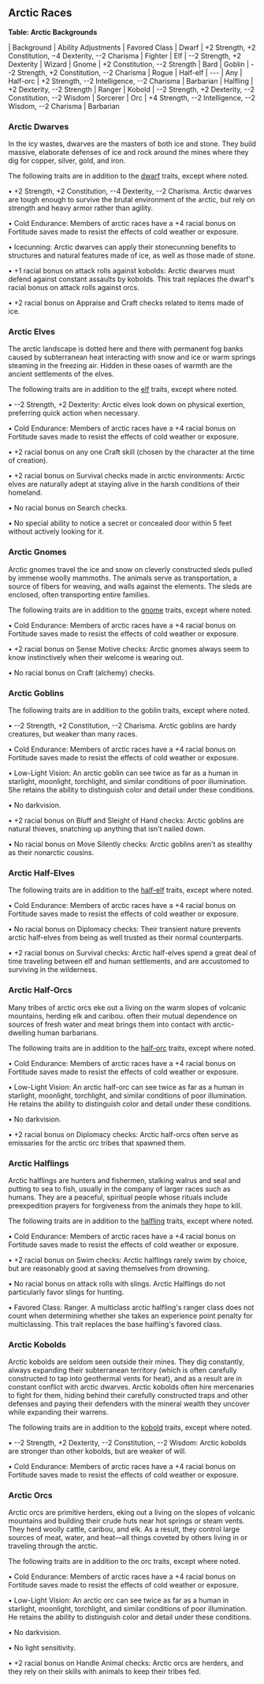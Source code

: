 Arctic Races
------------

**Table: Arctic Backgrounds**

| Background | Ability Adjustments | Favored Class
| Dwarf | +2 Strength, +2 Constitution, −4 Dexterity, --2 Charisma | Fighter
| Elf | --2 Strength, +2 Dexterity | Wizard
| Gnome | +2 Constitution, --2 Strength | Bard
| Goblin | --2 Strength, +2 Constitution, --2 Charisma | Rogue
| Half-elf | --- | Any
| Half-orc | +2 Strength, --2 Intelligence, --2 Charisma | Barbarian
| Halfling | +2 Dexterity, --2 Strength | Ranger
| Kobold | --2 Strength, +2 Dexterity, --2 Constitution, --2 Wisdom | Sorcerer
| Orc | +4 Strength, --2 Intelligence, --2 Wisdom, --2 Charisma | Barbarian

### Arctic Dwarves

In the icy wastes, dwarves are the masters of both ice and stone. They build massive, elaborate defenses of ice and rock around the mines where they dig for copper, silver, gold, and iron.

The following traits are in addition to the [dwarf](Races#dwarves) traits, except where noted.


• +2 Strength, +2 Constitution, --4 Dexterity, --2 Charisma. Arctic dwarves are tough enough to survive the brutal environment of the arctic, but rely on strength and heavy armor rather than agility.

• Cold Endurance: Members of arctic races have a +4 racial bonus on Fortitude saves made to resist the effects of cold weather or exposure.

• Icecunning: Arctic dwarves can apply their stonecunning benefits to structures and natural features made of ice, as well as those made of stone.

• +1 racial bonus on attack rolls against kobolds: Arctic dwarves must defend against constant assaults by kobolds. This trait replaces the dwarf's racial bonus on attack rolls against orcs.

• +2 racial bonus on Appraise and Craft checks related to items made of ice.

### Arctic Elves

The arctic landscape is dotted here and there with permanent fog banks caused by subterranean heat interacting with snow and ice or warm springs steaming in the freezing air. Hidden in these oases of warmth are the ancient settlements of the elves.

The following traits are in addition to the [elf](Races#elves) traits, except where noted.


• --2 Strength, +2 Dexterity: Arctic elves look down on physical exertion, preferring quick action when necessary.

• Cold Endurance: Members of arctic races have a +4 racial bonus on Fortitude saves made to resist the effects of cold weather or exposure.

• +2 racial bonus on any one Craft skill (chosen by the character at the time of creation).

• +2 racial bonus on Survival checks made in arctic environments: Arctic elves are naturally adept at staying alive in the harsh conditions of their homeland.

• No racial bonus on Search checks.

• No special ability to notice a secret or concealed door within 5 feet without actively looking for it.

### Arctic Gnomes

Arctic gnomes travel the ice and snow on cleverly constructed sleds pulled by immense woolly mammoths. The animals serve as transportation, a source of fibers for weaving, and walls against the elements. The sleds are enclosed, often transporting entire families.

The following traits are in addition to the [gnome](Races#gnomes) traits, except where noted.


• Cold Endurance: Members of arctic races have a +4 racial bonus on Fortitude saves made to resist the effects of cold weather or exposure.

• +2 racial bonus on Sense Motive checks: Arctic gnomes always seem to know instinctively when their welcome is wearing out.

• No racial bonus on Craft (alchemy) checks.

### Arctic Goblins

The following traits are in addition to the goblin traits, except where noted.


• --2 Strength, +2 Constitution, --2 Charisma. Arctic goblins are hardy creatures, but weaker than many races.

• Cold Endurance: Members of arctic races have a +4 racial bonus on Fortitude saves made to resist the effects of cold weather or exposure.

• Low-Light Vision: An arctic goblin can see twice as far as a human in starlight, moonlight, torchlight, and similar conditions of poor illumination. She retains the ability to distinguish color and detail under these conditions.

• No darkvision.

• +2 racial bonus on Bluff and Sleight of Hand checks: Arctic goblins are natural thieves, snatching up anything that isn't nailed down.

• No racial bonus on Move Silently checks: Arctic goblins aren't as stealthy as their nonarctic cousins.

### Arctic Half-Elves

The following traits are in addition to the [half-elf](Races#half-elves) traits, except where noted.


• Cold Endurance: Members of arctic races have a +4 racial bonus on Fortitude saves made to resist the effects of cold weather or exposure.

• No racial bonus on Diplomacy checks: Their transient nature prevents arctic half-elves from being as well trusted as their normal counterparts.

• +2 racial bonus on Survival checks: Arctic half-elves spend a great deal of time traveling between elf and human settlements, and are accustomed to surviving in the wilderness.

### Arctic Half-Orcs

Many tribes of arctic orcs eke out a living on the warm slopes of volcanic mountains, herding elk and caribou. often their mutual dependence on sources of fresh water and meat brings them into contact with arctic-dwelling human barbarians.

The following traits are in addition to the [half-orc](Races#half-orcs) traits, except where noted.


• Cold Endurance: Members of arctic races have a +4 racial bonus on Fortitude saves made to resist the effects of cold weather or exposure.

• Low-Light Vision: An arctic half-orc can see twice as far as a human in starlight, moonlight, torchlight, and similar conditions of poor illumination. He retains the ability to distinguish color and detail under these conditions.

• No darkvision.

• +2 racial bonus on Diplomacy checks: Arctic half-orcs often serve as emissaries for the arctic orc tribes that spawned them.

### Arctic Halflings

Arctic halflings are hunters and fishermen, stalking walrus and seal and putting to sea to fish, usually in the company of larger races such as humans. They are a peaceful, spiritual people whose rituals include preexpedition prayers for forgiveness from the animals they hope to kill.

The following traits are in addition to the [halfling](Races#halflings) traits, except where noted.


• Cold Endurance: Members of arctic races have a +4 racial bonus on Fortitude saves made to resist the effects of cold weather or exposure.

• +2 racial bonus on Swim checks: Arctic halflings rarely swim by choice, but are reasonably good at saving themselves from drowning.

• No racial bonus on attack rolls with slings. Arctic Halflings do not particularly favor slings for hunting.

• Favored Class: Ranger. A multiclass arctic halfling's ranger class does not count when determining whether she takes an experience point penalty for multiclassing. This trait replaces the base halfling's favored class.

### Arctic Kobolds

Arctic kobolds are seldom seen outside their mines. They dig constantly, always expanding their subterranean territory (which is often carefully constructed to tap into geothermal vents for heat), and as a result are in constant conflict with arctic dwarves. Arctic kobolds often hire mercenaries to fight for them, hiding behind their carefully constructed traps and other defenses and paying their defenders with the mineral wealth they uncover while expanding their warrens.

The following traits are in addition to the [kobold](MonstersK-L#kobold) traits, except where noted.

• --2 Strength, +2 Dexterity, --2 Constitution, --2 Wisdom: Arctic kobolds are stronger than other kobolds, but are weaker of will.

• Cold Endurance: Members of arctic races have a +4 racial bonus on Fortitude saves made to resist the effects of cold weather or exposure.

### Arctic Orcs

Arctic orcs are primitive herders, eking out a living on the slopes of volcanic mountains and building their crude huts near hot springs or steam vents. They herd woolly cattle, caribou, and elk. As a result, they control large sources of meat, water, and heat—all things coveted by others living in or traveling through the arctic.

The following traits are in addition to the orc traits, except where noted.


• Cold Endurance: Members of arctic races have a +4 racial bonus on Fortitude saves made to resist the effects of cold weather or exposure.

• Low-Light Vision: An arctic orc can see twice as far as a human in starlight, moonlight, torchlight, and similar conditions of poor illumination. He retains the ability to distinguish color and detail under these conditions.

• No darkvision.

• No light sensitivity.

• +2 racial bonus on Handle Animal checks: Arctic orcs are herders, and they rely on their skills with animals to keep their tribes fed.
